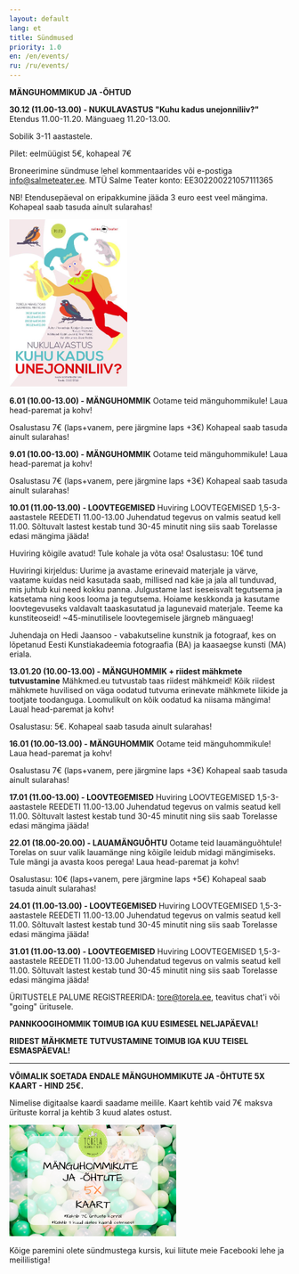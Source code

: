 ```yaml
---
layout: default
lang: et
title: Sündmused
priority: 1.0
en: /en/events/
ru: /ru/events/
---
```


**MÄNGUHOMMIKUD JA -ÕHTUD**

**30.12 (11.00-13.00) - NUKULAVASTUS "Kuhu kadus unejonniliiv?"** 
Etendus 11.00-11.20. 
Mänguaeg 11.20-13.00.

Sobilik 3-11 aastastele.

Pilet: eelmüügist 5€, kohapeal 7€

Broneerimine sündmuse lehel kommentaarides või e-postiga info@salmeteater.ee.
MTÜ Salme Teater konto: EE302200221057111365

NB! Etendusepäeval on eripakkumine jääda 3 euro eest veel mängima.
Kohapeal saab tasuda ainult sularahas!

<img alt="teater" src="78130702_3260063584035333_1673570587122860032_n.jpg" height="300">


**6.01 (10.00-13.00) - MÄNGUHOMMIK**
Ootame teid mänguhommikule! Laua head-paremat ja kohv!

Osalustasu 7€ (laps+vanem, pere järgmine laps +3€)
Kohapeal saab tasuda ainult sularahas!


**9.01 (10.00-13.00) - MÄNGUHOMMIK**
Ootame teid mänguhommikule! Laua head-paremat ja kohv!

Osalustasu 7€ (laps+vanem, pere järgmine laps +3€)
Kohapeal saab tasuda ainult sularahas!


**10.01 (11.00-13.00) - LOOVTEGEMISED** 
Huviring LOOVTEGEMISED
1,5-3-aastastele
REEDETI
11.00-13.00
Juhendatud tegevus on valmis seatud kell 11.00. Sõltuvalt lastest kestab tund 30-45 minutit ning siis saab Torelasse edasi mängima jääda! 

Huviring kõigile avatud! Tule kohale ja võta osa! 
Osalustasu: 10€ tund

Huviringi kirjeldus: 
Uurime ja avastame erinevaid materjale ja värve, vaatame kuidas neid kasutada saab, millised nad käe ja jala all tunduvad, mis juhtub kui need kokku panna. Julgustame last iseseisvalt tegutsema ja katsetama ning koos looma ja tegutsema. Hoiame keskkonda ja kasutame loovtegevuseks valdavalt taaskasutatud ja lagunevaid materjale. Teeme ka kunstiteoseid! ~45-minutilisele loovtegemisele järgneb mänguaeg!

Juhendaja on Hedi Jaansoo - vabakutseline kunstnik ja fotograaf, kes on lõpetanud Eesti Kunstiakadeemia fotograafia (BA) ja kaasaegse kunsti (MA) eriala.


**13.01.20 (10.00-13.00) - MÄNGUHOMMIK + riidest mähkmete tutvustamine**
Mähkmed.eu tutvustab taas riidest mähkmeid! Kõik riidest mähkmete huvilised on väga oodatud tutvuma erinevate mähkmete liikide ja tootjate toodanguga. 
Loomulikult on kõik oodatud ka niisama mängima! 
Laual head-paremat ja kohv! 

Osalustasu: 5€. 
Kohapeal saab tasuda ainult sularahas!


**16.01 (10.00-13.00) - MÄNGUHOMMIK**
Ootame teid mänguhommikule! Laua head-paremat ja kohv!

Osalustasu 7€ (laps+vanem, pere järgmine laps +3€)
Kohapeal saab tasuda ainult sularahas!


**17.01 (11.00-13.00) - LOOVTEGEMISED** 
Huviring LOOVTEGEMISED
1,5-3-aastastele
REEDETI
11.00-13.00
Juhendatud tegevus on valmis seatud kell 11.00. Sõltuvalt lastest kestab tund 30-45 minutit ning siis saab Torelasse edasi mängima jääda! 


**22.01 (18.00-20.00) - LAUAMÄNGUÕHTU**
Ootame teid lauamänguõhtule! Torelas on suur valik lauamänge ning kõigile leidub midagi mängimiseks. Tule mängi ja avasta koos perega! 
Laua head-paremat ja kohv!

Osalustasu: 10€ (laps+vanem, pere järgmine laps +5€)
Kohapeal saab tasuda ainult sularahas!

**24.01 (11.00-13.00) - LOOVTEGEMISED** 
Huviring LOOVTEGEMISED
1,5-3-aastastele
REEDETI
11.00-13.00
Juhendatud tegevus on valmis seatud kell 11.00. Sõltuvalt lastest kestab tund 30-45 minutit ning siis saab Torelasse edasi mängima jääda! 


**31.01 (11.00-13.00) - LOOVTEGEMISED** 
Huviring LOOVTEGEMISED
1,5-3-aastastele
REEDETI
11.00-13.00
Juhendatud tegevus on valmis seatud kell 11.00. Sõltuvalt lastest kestab tund 30-45 minutit ning siis saab Torelasse edasi mängima jääda! 


ÜRITUSTELE PALUME REGISTREERIDA: tore@torela.ee, teavitus chat'i või "going" üritusele. 

**PANNKOOGIHOMMIK TOIMUB IGA KUU ESIMESEL NELJAPÄEVAL!**

**RIIDEST MÄHKMETE TUTVUSTAMINE TOIMUB IGA KUU TEISEL ESMASPÄEVAL!**

***

**VÕIMALIK SOETADA ENDALE MÄNGUHOMMIKUTE JA -ÕHTUTE 5X KAART - HIND 25€.**

Nimelise digitaalse kaardi saadame meilile. Kaart kehtib vaid 7€ maksva ürituste korral ja kehtib 3 kuud alates ostust.

<img alt="5xkaart" src="5x-kaart.png" height="200">

Kõige paremini olete sündmustega kursis, kui liitute meie Facebooki lehe ja meililistiga!

